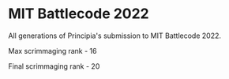 # MIT Battlecode 2022
All generations of Principia's submission to MIT Battlecode 2022.

Max scrimmaging rank - 16

Final scrimmaging rank - 20
